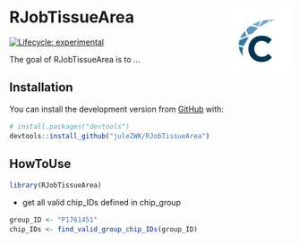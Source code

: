 
<!-- README.md is generated from README.Rmd. Please edit that file -->

# RJobTissueArea <img src='man/figures/logo.png' align="right" height="120" />

<!-- badges: start -->

[![Lifecycle:
experimental](https://img.shields.io/badge/lifecycle-experimental-orange.svg)](https://lifecycle.r-lib.org/articles/stages.html#experimental)
<!-- badges: end -->

The goal of RJobTissueArea is to …

## Installation

You can install the development version from
[GitHub](https://github.com/) with:

``` r
# install.packages("devtools")
devtools::install_github("juleZWK/RJobTissueArea")
```

## HowToUse

``` r
library(RJobTissueArea)
```

-   get all valid chip_IDs defined in chip_group

``` r
group_ID <- "P1761451"
chip_IDs <- find_valid_group_chip_IDs(group_ID)
```
